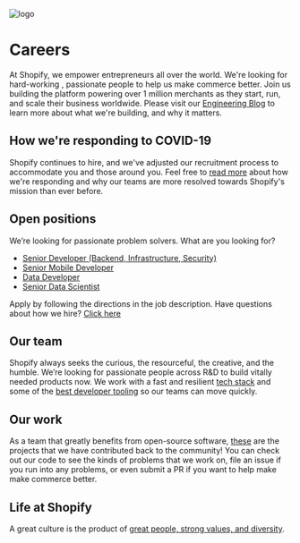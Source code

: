 ![logo](https://avatars1.githubusercontent.com/u/8085?s=200&v=4)

# Careers

 At Shopify, we empower entrepreneurs all over the world. We're looking for hard-working <!-- is "hard working good? Taken from open source page -->, passionate people to help us make commerce better. Join us building the platform powering over 1 million merchants as they start, run, and scale their business worldwide. Please visit our [Engineering Blog](https://engineering.shopify.com/) to learn more about what we're building, and why it matters. 

## How we're responding to COVID-19

Shopify continues to hire, and we've adjusted our recruitment process to accommodate you and those around you. Feel free to [read more](https://www.shopify.com/careers/covid19) about how we're responding and why our teams are more resolved towards Shopify's mission than ever before. 

## Open positions

We’re looking for passionate problem solvers. What are you looking for?

- [Senior Developer (Backend, Infrastructure, Security)](job-descriptions/senior-developer.md)
- [Senior Mobile Developer](job-descriptions/senior-mobile-developer.md)
- [Data Developer](job-descriptions/software-developer-data-platform.md)
- [Senior Data Scientist](job-descriptions/senior-data-scientist.md)
<!-- add any relevant job -->


Apply by following the directions in the job description. Have questions about how we hire? [Click here](https://www.shopify.com/careers/how-we-hire) 

## Our team

Shopify always seeks the curious, the resourceful, the creative, and the humble. We’re looking for passionate people across R&D to build vitally needed products now. We work with a fast and resilient [tech stack](https://engineering.shopify.com/blogs/engineering/e-commerce-at-scale-inside-shopifys-tech-stack?_pos=1&_sid=9958af46a&_ss=r) and some of the [best developer tooling](https://engineering.shopify.com/blogs/engineering/successfully-merging-work-1000-developers) so our teams can move quickly.

## Our work

As a team that greatly benefits from open-source software, [these](http://shopify.github.io/) are the projects that we have contributed back to the community! You can check out our code to see the kinds of problems that we work on, file an issue if you run into any problems, or even submit a PR if you want to help make make commerce better.

## Life at Shopify

A great culture is the product of [great people, strong values, and diversity](https://www.shopify.com/careers/culture).

